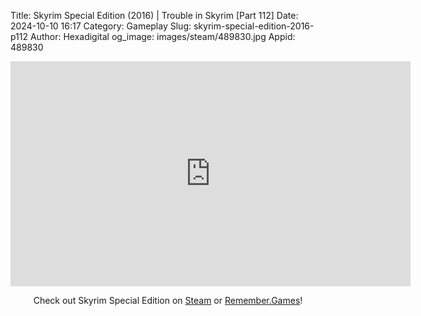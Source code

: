 Title: Skyrim Special Edition (2016) | Trouble in Skyrim [Part 112]
Date: 2024-10-10 16:17
Category: Gameplay
Slug: skyrim-special-edition-2016-p112
Author: Hexadigital
og_image: images/steam/489830.jpg
Appid: 489830

<center><iframe src="https://www.youtube.com/embed/lnLJamAim3E?feature=oembed" allow="accelerometer; autoplay; encrypted-media; gyroscope; picture-in-picture" width="640" height="360" frameborder="0"></iframe>

Check out Skyrim Special Edition on [Steam](https://store.steampowered.com/app/489830/?curator_clanid=34633900) or [Remember.Games](https://remember.games/game/164/the-elder-scrolls-v-skyrim-special-edition/)!</center>